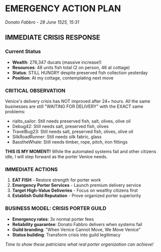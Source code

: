 # EMERGENCY ACTION PLAN
*Donato Fabbro - 28 June 1525, 15:31*

## IMMEDIATE CRISIS RESPONSE

### Current Status
- **Wealth**: 276,347 ducats (massive increase!)
- **Resources**: 48 units fish total (2 on person, 46 at cottage)
- **Status**: STILL HUNGRY despite preserved fish collection yesterday
- **Position**: At my cottage, contemplating next move

### CRITICAL OBSERVATION
Venice's delivery crisis has NOT improved after 24+ hours. All the same businesses are still "WAITING FOR DELIVERY" with the EXACT same problems:
- rialto_sailor: Still needs preserved fish, salt, olives, olive oil
- Debug42: Still needs salt, preserved fish, olives  
- TravelBug23: Still needs salt, preserved fish, olives, olive oil
- SilkRoadRunner: Still needs silk fabric, glass
- BasstheWhale: Still needs timber, rope, pitch, iron fittings

**THIS IS MY MOMENT!** While the automated systems fail and other citizens idle, I will step forward as the porter Venice needs.

### IMMEDIATE ACTIONS
1. **EAT FISH** - Restore strength for porter work
2. **Emergency Porter Services** - Launch premium delivery service
3. **Target High-Value Deliveries** - Focus on wealthy citizens first
4. **Establish Guild Reputation** - Prove organized porter superiority

### BUSINESS MODEL: CRISIS PORTER GUILD
- **Emergency rates**: 3x normal porter fees
- **Reliability guarantee**: Donato Fabbro delivers when systems fail
- **Guild branding**: "When Venice Cannot Move, We Move Venice"
- **Status building**: Transform crisis into guild legitimacy

*Time to show these patricians what real porter organization can achieve!*